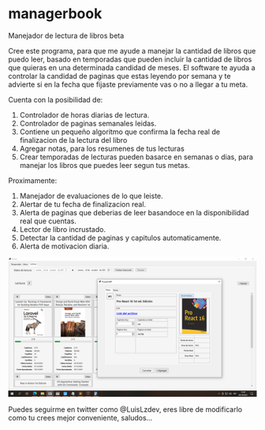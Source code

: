# managerbook
Manejador de lectura de libros beta

Cree este programa, para que me ayude a manejar la cantidad de libros que puedo leer, basado en temporadas que pueden incluir la cantidad de libros que quieras en una determinada candidad de meses. El software te ayuda a controlar la candidad de paginas que estas leyendo por semana y te advierte si en la fecha que fijaste previamente vas o no a llegar a tu meta.

Cuenta con la posibilidad de:
1. Controlador de horas diarias de lectura.
2. Controlador de paginas semanales leidas.
3. Contiene un pequeño algoritmo que confirma la fecha real de finalizacion de la lectura del libro
4. Agregar notas, para los resumenes de tus lecturas
5. Crear temporadas de lecturas pueden basarce en semanas o dias, para manejar los libros que puedes leer segun tus metas.

Proximamente:
1. Manejador de evaluaciones de lo que leiste.
2. Alertar de tu fecha de finalizacion real.
3. Alerta de paginas que deberias de leer basandoce en la disponibilidad real que cuentas.
4. Lector de libro incrustado.
5. Detectar la cantidad de paginas y capitulos automaticamente.
6. Alerta de motivacion diaria.

![Previo](https://raw.githubusercontent.com/luislozad/managerbook/master/manager_book.png)

Puedes seguirme en twitter como @LuisLzdev, eres libre de modificarlo como tu crees mejor conveniente, saludos...

